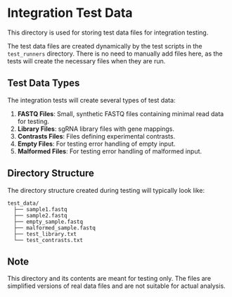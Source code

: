 # Integration Test Data

This directory is used for storing test data files for integration testing. 

The test data files are created dynamically by the test scripts in the `test_runners` directory. There is no need to manually add files here, as the tests will create the necessary files when they are run.

## Test Data Types

The integration tests will create several types of test data:

1. **FASTQ Files**: Small, synthetic FASTQ files containing minimal read data for testing.
2. **Library Files**: sgRNA library files with gene mappings.
3. **Contrasts Files**: Files defining experimental contrasts.
4. **Empty Files**: For testing error handling of empty input.
5. **Malformed Files**: For testing error handling of malformed input.

## Directory Structure

The directory structure created during testing will typically look like:

```
test_data/
  ├── sample1.fastq
  ├── sample2.fastq 
  ├── empty_sample.fastq
  ├── malformed_sample.fastq
  ├── test_library.txt
  └── test_contrasts.txt
```

## Note

This directory and its contents are meant for testing only. The files are simplified versions of real data files and are not suitable for actual analysis. 